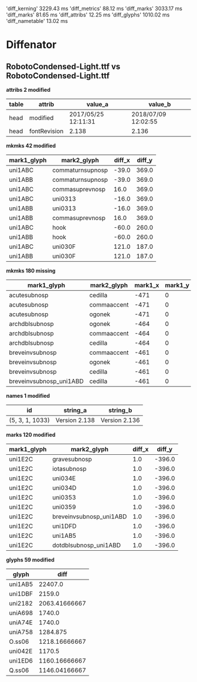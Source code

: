 'diff_kerning'  3229.43 ms
'diff_metrics'  88.12 ms
'diff_marks'  3033.17 ms
'diff_marks'  81.65 ms
'diff_attribs'  12.25 ms
'diff_glyphs'  1010.02 ms
'diff_nametable'  13.02 ms
# Diffenator
## RobotoCondensed-Light.ttf vs RobotoCondensed-Light.ttf

**attribs 2 modified**


table | attrib | value_a | value_b
--- | --- | --- | --- | 
head | modified | 2017/05/25 12:11:31 | 2018/07/09 12:02:55
head | fontRevision | 2.138 | 2.136

**mkmks 42 modified**


mark1_glyph | mark2_glyph | diff_x | diff_y
--- | --- | --- | --- | 
uni1ABC | commaturnsupnosp | -39.0 | 369.0
uni1ABB | commaturnsupnosp | -39.0 | 369.0
uni1ABC | commasuprevnosp | 16.0 | 369.0
uni1ABC | uni0313 | -16.0 | 369.0
uni1ABB | uni0313 | -16.0 | 369.0
uni1ABB | commasuprevnosp | 16.0 | 369.0
uni1ABC | hook | -60.0 | 260.0
uni1ABB | hook | -60.0 | 260.0
uni1ABC | uni030F | 121.0 | 187.0
uni1ABB | uni030F | 121.0 | 187.0

**mkmks 180 missing**


mark1_glyph | mark2_glyph | mark1_x | mark1_y | mark2_x | mark2_y
--- | --- | --- | --- | --- | --- | 
acutesubnosp | cedilla | -471 | 0 | 187 | -437
acutesubnosp | commaaccent | -471 | 0 | 232 | -182
acutesubnosp | ogonek | -471 | 0 | 270 | -415
archdblsubnosp | ogonek | -464 | 0 | 270 | -415
archdblsubnosp | commaaccent | -464 | 0 | 232 | -182
archdblsubnosp | cedilla | -464 | 0 | 187 | -437
breveinvsubnosp | commaaccent | -461 | 0 | 232 | -182
breveinvsubnosp | ogonek | -461 | 0 | 270 | -415
breveinvsubnosp | cedilla | -461 | 0 | 187 | -437
breveinvsubnosp_uni1ABD | cedilla | -461 | 0 | 187 | -437

**names 1 modified**


id | string_a | string_b
--- | --- | --- | 
(5, 3, 1, 1033) | Version 2.138 | Version 2.136

**marks 120 modified**


mark1_glyph | mark2_glyph | diff_x | diff_y
--- | --- | --- | --- | 
uni1E2C | gravesubnosp | 1.0 | -396.0
uni1E2C | iotasubnosp | 1.0 | -396.0
uni1E2C | uni034E | 1.0 | -396.0
uni1E2C | uni034D | 1.0 | -396.0
uni1E2C | uni0353 | 1.0 | -396.0
uni1E2C | uni0359 | 1.0 | -396.0
uni1E2C | breveinvsubnosp_uni1ABD | 1.0 | -396.0
uni1E2C | uni1DFD | 1.0 | -396.0
uni1E2C | uni1AB5 | 1.0 | -396.0
uni1E2C | dotdblsubnosp_uni1ABD | 1.0 | -396.0

**glyphs 59 modified**


glyph | diff
--- | --- | 
uni1AB5 | 22407.0
uni1DBF | 2159.0
uni2182 | 2063.41666667
uniA698 | 1740.0
uniA74E | 1740.0
uniA758 | 1284.875
O.ss06 | 1218.16666667
uni042E | 1170.5
uni1ED6 | 1160.16666667
Q.ss06 | 1146.04166667
